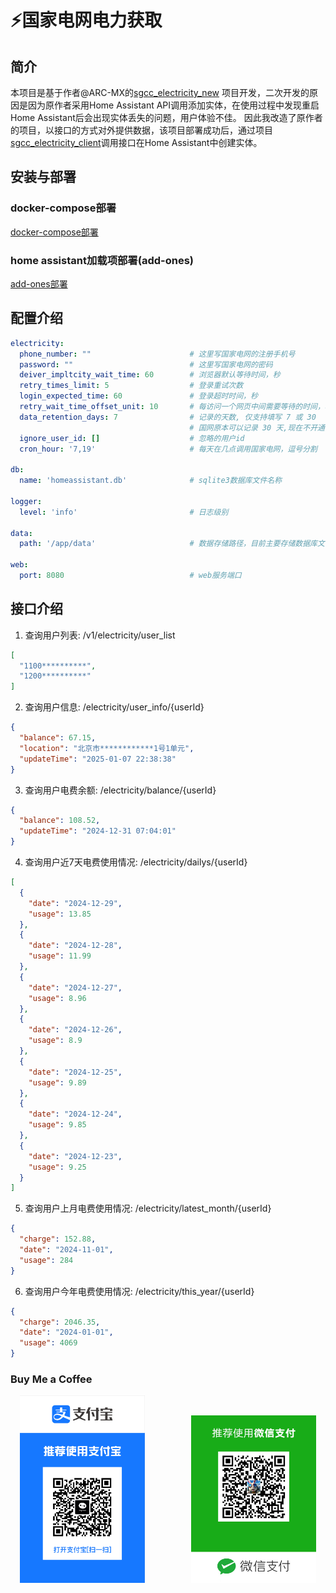 # ⚡️国家电网电力获取

## 简介
本项目是基于作者@ARC-MX的[sgcc_electricity_new](https://github.com/ARC-MX/sgcc_electricity_new)
项目开发，二次开发的原因是因为原作者采用Home Assistant API调用添加实体，在使用过程中发现重启Home Assistant后会出现实体丢失的问题，用户体验不佳。
因此我改造了原作者的项目，以接口的方式对外提供数据，该项目部署成功后，通过项目[sgcc_electricity_client](https://github.com/Javedhd/sgcc_electricity_client)调用接口在Home Assistant中创建实体。

## 安装与部署

### docker-compose部署
[docker-compose部署](doc/docker-compose部署.md)

### home assistant加载项部署(add-ones)
[add-ones部署](doc/add-ones部署.md)

## 配置介绍  
``` yaml
electricity:
  phone_number: ""                      # 这里写国家电网的注册手机号
  password: ""                          # 这里写国家电网的密码
  deiver_impltcity_wait_time: 60        # 浏览器默认等待时间，秒
  retry_times_limit: 5                  # 登录重试次数
  login_expected_time: 60               # 登录超时时间，秒
  retry_wait_time_offset_unit: 10       # 每访问一个网页中间需要等待的时间，秒
  data_retention_days: 7                # 记录的天数, 仅支持填写 7 或 30
                                        # 国网原本可以记录 30 天,现在不开通智能缴费只能查询 7 天造成错误
  ignore_user_id: []                    # 忽略的用户id
  cron_hour: '7,19'                     # 每天在几点调用国家电网，逗号分割

db:
  name: 'homeassistant.db'              # sqlite3数据库文件名称

logger:
  level: 'info'                         # 日志级别

data:
  path: '/app/data'                     # 数据存储路径，目前主要存储数据库文件

web:
  port: 8080                            # web服务端口
```

## 接口介绍
1. 查询用户列表: /v1/electricity/user_list
``` json
[
  "1100**********",
  "1200**********"
]
```
2. 查询用户信息: /electricity/user_info/{userId}
``` json
{
  "balance": 67.15,
  "location": "北京市************1号1单元",
  "updateTime": "2025-01-07 22:38:38"
}
```
3. 查询用户电费余额: /electricity/balance/{userId}
``` json
{
  "balance": 108.52,
  "updateTime": "2024-12-31 07:04:01"
}
```
4. 查询用户近7天电费使用情况: /electricity/dailys/{userId}
``` json
[
  {
    "date": "2024-12-29",
    "usage": 13.85
  },
  {
    "date": "2024-12-28",
    "usage": 11.99
  },
  {
    "date": "2024-12-27",
    "usage": 8.96
  },
  {
    "date": "2024-12-26",
    "usage": 8.9
  },
  {
    "date": "2024-12-25",
    "usage": 9.89
  },
  {
    "date": "2024-12-24",
    "usage": 9.85
  },
  {
    "date": "2024-12-23",
    "usage": 9.25
  }
]
```
5. 查询用户上月电费使用情况: /electricity/latest_month/{userId}
``` json
{
  "charge": 152.88,
  "date": "2024-11-01",
  "usage": 284
}
```
6. 查询用户今年电费使用情况: /electricity/this_year/{userId}
``` json
{
  "charge": 2046.35,
  "date": "2024-01-01",
  "usage": 4069
}
```

### Buy Me a Coffee

<p align="center">
    <img src="assets/Alipay.png"  width=200 style="margin-right: 70px";/>
    <img src="assets/WeiChat.jpg"  width=200/>
</p>